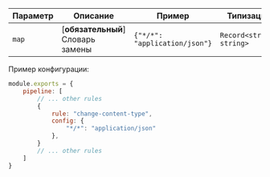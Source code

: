 | Параметр    | Описание                          | Пример                     | Типизация              | Дефолтное |
| -------- |-----------------------------------|----------------------------|------------------------|-----------|
| `map`  | [**обязательный**] Словарь замены | `{"*/*": "application/json"}` | `Record<string, string>` | `{}`        |


Пример конфигурации:

```js
module.exports = {
    pipeline: [
        // ... other rules
        {
            rule: "change-content-type",
            config: {
                "*/*": "application/json"
            },
        }
        // ... other rules
    ]
}
```
